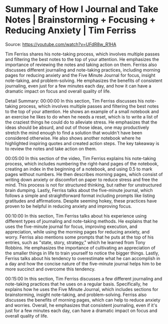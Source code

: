 # Summary of How I Journal and Take Notes | Brainstorming + Focusing + Reducing Anxiety | Tim Ferriss

Source: https://youtube.com/watch?v=UFdR8w_R1HA

Tim Ferriss shares his note-taking process, which involves multiple passes and filtering the best notes to the top of your attention. He emphasizes the importance of reviewing the notes and taking action on them. Ferriss also discusses different journaling and note-taking practices, including morning pages for reducing anxiety and the Five Minute Journal for focus, insight note-taking, and problem-solving. He emphasizes the benefits of consistent journaling, even just for a few minutes each day, and how it can have a dramatic impact on focus and overall quality of life.

Detail Summary: 
00:00:00
In this section, Tim Ferriss discusses his note-taking process, which involves multiple passes and filtering the best notes to the top of your attention. He shows an example of a small notebook and an exercise he likes to do when he needs a reset, which is to write a list of the craziest things he could do to alleviate stress. He emphasizes that the ideas should be absurd, and out of those ideas, one may productively stretch the mind enough to find a solution that wouldn't have been considered otherwise. He also shows another notebook where he highlighted inspiring quotes and created action steps. The key takeaway is to review the notes and take action on them.

00:05:00
In this section of the video, Tim Ferriss explains his note-taking process, which includes numbering the right-hand pages of the notebook, creating an index in the beginning of a notebook, and using 0.5 to mark pages without numbers. He then describes morning pages, which consist of writing down anxiety or discomfort on paper to reduce stress and free the mind. This process is not for structured thinking, but rather for unstructured brain dumping. Lastly, Ferriss talks about the five-minute journal, which follows a simple and straightforward format including prompts like listing gratitudes and affirmations. Despite seeming hokey, these practices have proven to be helpful in reducing anxiety and improving focus.

00:10:00
In this section, Tim Ferriss talks about his experience using different types of journaling and note-taking methods. He explains that he uses the five-minute journal for focus, improving execution, and appreciation, while using the morning pages for reducing anxiety, and worry. Ferriss also mentions some prompts that he puts at the top of his entries, such as "state, story, strategy," which he learned from Tony Robbins. He emphasizes the importance of cultivating an appreciation of the smaller things in life to train yourself to notice the bigger things. Lastly, Ferriss talks about his tendency to overestimate what he can accomplish in a day and how the concise nature of the five-minute journal helps him to be more succinct and overcome this tendency.

00:15:00
In this section, Tim Ferriss discusses a few different journaling and note-taking practices that he uses on a regular basis. Specifically, he explains how he uses the Five Minute Journal, which includes sections for brainstorming, insight note-taking, and problem-solving. Ferriss also discusses the benefits of morning pages, which can help to reduce anxiety and worries. Overall, he emphasizes that consistent journaling, even if it's just for a few minutes each day, can have a dramatic impact on focus and overall quality of life.

